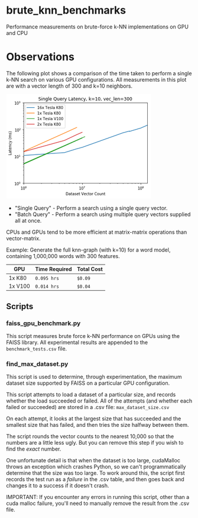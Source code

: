 # brute_knn_benchmarks
Performance measurements on brute-force k-NN implementations on GPU and CPU

# Observations

The following plot shows a comparison of the time taken to perform a single k-NN search on various GPU configurations. All measurements in this plot are with a vector length of 300 and k=10 neighbors.

![Latency plot #1](figures/single_query_latency_k10_len300.png)

* "Single Query" - Perform a search using a single query vector.
* "Batch Query" - Perform a search using multiple query vectors supplied all at once.

CPUs and GPUs tend to be more efficient at matrix-matrix operations than vector-matrix.

Example: Generate the full knn-graph (with k=10) for a word model, containing 1,000,000 words with 300 features.

| GPU  | Time Required | Total Cost |
| ------------- | ------------- | ------------- |
| 1x K80  | `0.095 hrs`  | `$0.09`  |
| 1x V100  | `0.014 hrs`  | `$0.04`  |

## Scripts

### faiss_gpu_benchmark.py
This script measures brute force k-NN performance on GPUs using the FAISS 
library. All experimental results are appended to the `benchmark_tests.csv` 
file.

### find_max_dataset.py
This script is used to determine, through experimentation, the maximum dataset
size supported by FAISS on a particular GPU configuration.

This script attempts to load a dataset of a particular size, and records 
whether the load succeeded or failed. All of the attempts (and whether each 
failed or succeeded) are stored in a .csv file: `max_dataset_size.csv`

On each attempt, it looks at the largest size that has succeeded and the 
smallest size that has failed, and then tries the size halfway between them.

The script rounds the vector counts to the nearest 10,000 so that the numbers
are a little less ugly. But you can remove this step if you wish to find the 
*exact* number.

One unfortunate detail is that when the dataset is too large, cudaMalloc throws
an exception which crashes Python, so we can't programmatically determine that
the size was too large. To work around this, the script first records
the test run as a _failure_ in the .csv table, and then goes back and changes 
it to a success if it doesn't crash.

IMPORTANT: If you encounter any errors in running this script, other than a cuda malloc failure, you'll need to manually remove the result from the .csv file.
